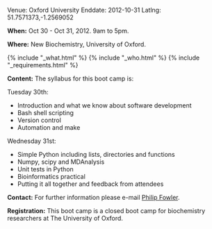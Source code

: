 Venue: Oxford University
Enddate: 2012-10-31
Latlng: 51.7571373,-1.2569052

<p><strong>When:</strong> Oct 30 - Oct 31, 2012. 9am to 5pm.</p>
<p><strong>Where:</strong> New Biochemistry, University of Oxford.</p>
{% include "_what.html" %}
{% include "_who.html" %}
{% include "_requirements.html" %}
<p><strong>Content:</strong> The syllabus for this boot camp is:</p>
<p>Tuesday 30th:</p>
<ul>
<li>Introduction and what we know about software development</li>
<li>Bash shell scripting</li>
<li>Version control</li>
<li>Automation and make</li>
</ul>
<p>Wednesday 31st:</p>
<ul>
<li>Simple Python including lists, directories and functions</li>
<li>Numpy, scipy and MDAnalysis</li>
<li>Unit tests in Python</li>
<li>Bioinformatics practical</li>
<li>Putting it all together and feedback from attendees</li>
</ul>
<p><strong>Contact:</strong> For further information please e-mail <a href="mailto:philip.fowler@bioch.ox.ac.uk">Philip Fowler</a>.</p>
<p><strong>Registration:</strong> This boot camp is a closed boot camp for biochemistry researchers at The University of Oxford.</p>
